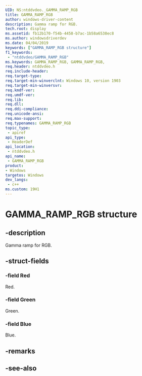 ```yaml
---
UID: NS:ntddvdeo._GAMMA_RAMP_RGB
title: GAMMA_RAMP_RGB
author: windows-driver-content
description: Gamma ramp for RGB.
tech.root: display
ms.assetid: fb12b170-f54b-4458-b7ac-1b58a6538ec8
ms.author: windowsdriverdev
ms.date: 04/04/2019
keywords: ["GAMMA_RAMP_RGB structure"]
f1_keywords:
 - "ntddvdeo/GAMMA_RAMP_RGB"
ms.keywords: GAMMA_RAMP_RGB, GAMMA_RAMP_RGB, 
req.header: ntddvdeo.h
req.include-header:
req.target-type:
req.target-min-winverclnt: Windows 10, version 1903
req.target-min-winversvr:
req.kmdf-ver:
req.umdf-ver:
req.lib:
req.dll:
req.ddi-compliance:
req.unicode-ansi:
req.max-support:
req.typenames: GAMMA_RAMP_RGB
topic_type: 
 - apiref
api_type: 
 - HeaderDef
api_location: 
 - ntddvdeo.h
api_name: 
 - GAMMA_RAMP_RGB
product:
- Windows
targetos: Windows
dev_langs:
 - c++
ms.custom: 19H1
---
```


# GAMMA_RAMP_RGB structure

## -description

Gamma ramp for RGB.

## -struct-fields

### -field Red

Red.

### -field Green

Green.

### -field Blue
 
Blue.

## -remarks

## -see-also
